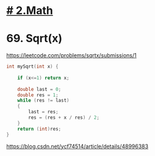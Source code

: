 
# [# 2.Math](/math.md)

# 69. Sqrt(x)


https://leetcode.com/problems/sqrtx/submissions/1



```c
int mySqrt(int x) {
    
    if (x<=1) return x;
    
    double last = 0;
    double res = 1;
    while (res != last)
    {
        last = res;
        res = (res + x / res) / 2;
    }
    return (int)res;
}
```


https://blog.csdn.net/ycf74514/article/details/48996383